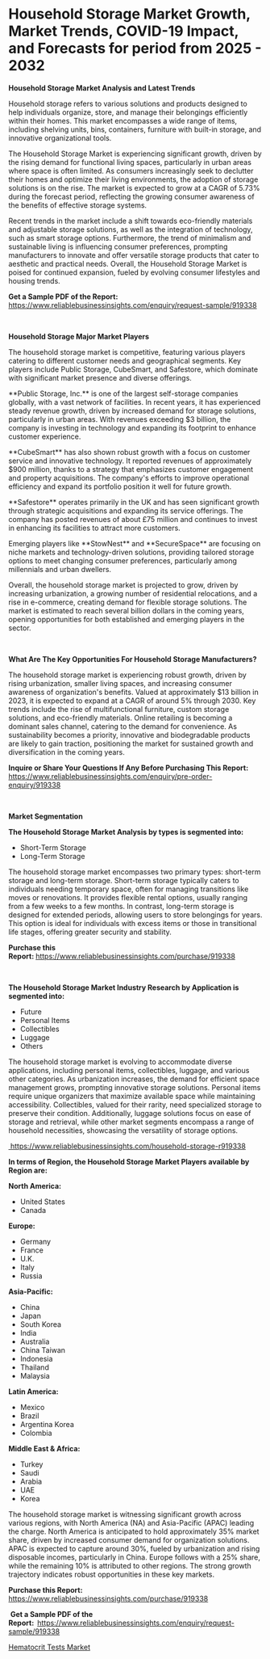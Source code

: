 <p><h1>Household Storage Market Growth, Market Trends, COVID-19 Impact, and Forecasts for period from 2025 - 2032</h1></p><p><strong>Household Storage Market Analysis and Latest Trends</strong></p>
<p><p>Household storage refers to various solutions and products designed to help individuals organize, store, and manage their belongings efficiently within their homes. This market encompasses a wide range of items, including shelving units, bins, containers, furniture with built-in storage, and innovative organizational tools. </p><p>The Household Storage Market is experiencing significant growth, driven by the rising demand for functional living spaces, particularly in urban areas where space is often limited. As consumers increasingly seek to declutter their homes and optimize their living environments, the adoption of storage solutions is on the rise. The market is expected to grow at a CAGR of 5.73% during the forecast period, reflecting the growing consumer awareness of the benefits of effective storage systems.</p><p>Recent trends in the market include a shift towards eco-friendly materials and adjustable storage solutions, as well as the integration of technology, such as smart storage options. Furthermore, the trend of minimalism and sustainable living is influencing consumer preferences, prompting manufacturers to innovate and offer versatile storage products that cater to aesthetic and practical needs. Overall, the Household Storage Market is poised for continued expansion, fueled by evolving consumer lifestyles and housing trends.</p></p>
<p><strong>Get a Sample PDF of the Report:&nbsp;</strong> <a href="https://www.reliablebusinessinsights.com/enquiry/request-sample/919338?utm_campaign=3259&utm_medium=2&utm_source=Github&utm_content=ia&utm_term=05032025&utm_id=household-storage">https://www.reliablebusinessinsights.com/enquiry/request-sample/919338</a></p>
<p>&nbsp;</p>
<p><strong>Household Storage Major Market Players</strong></p>
<p><p>The household storage market is competitive, featuring various players catering to different customer needs and geographical segments. Key players include Public Storage, CubeSmart, and Safestore, which dominate with significant market presence and diverse offerings.</p><p>**Public Storage, Inc.** is one of the largest self-storage companies globally, with a vast network of facilities. In recent years, it has experienced steady revenue growth, driven by increased demand for storage solutions, particularly in urban areas. With revenues exceeding $3 billion, the company is investing in technology and expanding its footprint to enhance customer experience.</p><p>**CubeSmart** has also shown robust growth with a focus on customer service and innovative technology. It reported revenues of approximately $900 million, thanks to a strategy that emphasizes customer engagement and property acquisitions. The company's efforts to improve operational efficiency and expand its portfolio position it well for future growth.</p><p>**Safestore** operates primarily in the UK and has seen significant growth through strategic acquisitions and expanding its service offerings. The company has posted revenues of about £75 million and continues to invest in enhancing its facilities to attract more customers. </p><p>Emerging players like **StowNest** and **SecureSpace** are focusing on niche markets and technology-driven solutions, providing tailored storage options to meet changing consumer preferences, particularly among millennials and urban dwellers. </p><p>Overall, the household storage market is projected to grow, driven by increasing urbanization, a growing number of residential relocations, and a rise in e-commerce, creating demand for flexible storage solutions. The market is estimated to reach several billion dollars in the coming years, opening opportunities for both established and emerging players in the sector.</p></p>
<p>&nbsp;</p>
<p><strong>What Are The Key Opportunities For Household Storage Manufacturers?</strong></p>
<p><p>The household storage market is experiencing robust growth, driven by rising urbanization, smaller living spaces, and increasing consumer awareness of organization's benefits. Valued at approximately $13 billion in 2023, it is expected to expand at a CAGR of around 5% through 2030. Key trends include the rise of multifunctional furniture, custom storage solutions, and eco-friendly materials. Online retailing is becoming a dominant sales channel, catering to the demand for convenience. As sustainability becomes a priority, innovative and biodegradable products are likely to gain traction, positioning the market for sustained growth and diversification in the coming years.</p></p>
<p><strong>Inquire or Share Your Questions If Any Before Purchasing This Report:</strong> <a href="https://www.reliablebusinessinsights.com/enquiry/pre-order-enquiry/919338?utm_campaign=3259&utm_medium=2&utm_source=Github&utm_content=ia&utm_term=05032025&utm_id=household-storage">https://www.reliablebusinessinsights.com/enquiry/pre-order-enquiry/919338</a></p>
<p>&nbsp;</p>
<p><strong>Market Segmentation</strong></p>
<p><strong>The Household Storage Market Analysis by types is segmented into:</strong></p>
<p><ul><li>Short-Term Storage</li><li>Long-Term Storage</li></ul></p>
<p><p>The household storage market encompasses two primary types: short-term storage and long-term storage. Short-term storage typically caters to individuals needing temporary space, often for managing transitions like moves or renovations. It provides flexible rental options, usually ranging from a few weeks to a few months. In contrast, long-term storage is designed for extended periods, allowing users to store belongings for years. This option is ideal for individuals with excess items or those in transitional life stages, offering greater security and stability.</p></p>
<p><strong>Purchase this Report:&nbsp;</strong><a href="https://www.reliablebusinessinsights.com/purchase/919338?utm_campaign=3259&utm_medium=2&utm_source=Github&utm_content=ia&utm_term=05032025&utm_id=household-storage">https://www.reliablebusinessinsights.com/purchase/919338</a></p>
<p>&nbsp;</p>
<p><strong>The Household Storage Market Industry Research by Application is segmented into:</strong></p>
<p><ul><li>Future</li><li>Personal Items</li><li>Collectibles</li><li>Luggage</li><li>Others</li></ul></p>
<p><p>The household storage market is evolving to accommodate diverse applications, including personal items, collectibles, luggage, and various other categories. As urbanization increases, the demand for efficient space management grows, prompting innovative storage solutions. Personal items require unique organizers that maximize available space while maintaining accessibility. Collectibles, valued for their rarity, need specialized storage to preserve their condition. Additionally, luggage solutions focus on ease of storage and retrieval, while other market segments encompass a range of household necessities, showcasing the versatility of storage options.</p></p>
<p><a href="https://www.reliablebusinessinsights.com/household-storage-r919338?utm_campaign=3259&utm_medium=2&utm_source=Github&utm_content=ia&utm_term=05032025&utm_id=household-storage">&nbsp;https://www.reliablebusinessinsights.com/household-storage-r919338</a></p>
<p><strong>In terms of Region, the Household Storage Market Players available by Region are:</strong></p>
<p>
    <p> <strong> North America: </strong>
        <ul>
            <li>United States</li>
            <li>Canada</li>
        </ul>
        </p> 
    <p> <strong> Europe: </strong>
        <ul>
            <li>Germany</li>
            <li>France</li>
            <li>U.K.</li>
            <li>Italy</li>
            <li>Russia</li>
        </ul>
        </p> 
    <p> <strong> Asia-Pacific: </strong>
        <ul>
            <li>China</li>
            <li>Japan</li>
            <li>South Korea</li>
            <li>India</li>
            <li>Australia</li>
            <li>China Taiwan</li>
            <li>Indonesia</li>
            <li>Thailand</li>
            <li>Malaysia</li>
        </ul>
        </p> 
    <p> <strong> Latin America: </strong>
        <ul>
            <li>Mexico</li>
            <li>Brazil</li>
            <li>Argentina Korea</li>
            <li>Colombia</li>
        </ul>
        </p> 
    <p> <strong> Middle East & Africa: </strong>
        <ul>
            <li>Turkey</li>
            <li>Saudi</li>
            <li>Arabia</li>
            <li>UAE</li>
            <li>Korea</li>
        </ul>
    </p>
    </p>
<p><p>The household storage market is witnessing significant growth across various regions, with North America (NA) and Asia-Pacific (APAC) leading the charge. North America is anticipated to hold approximately 35% market share, driven by increased consumer demand for organization solutions. APAC is expected to capture around 30%, fueled by urbanization and rising disposable incomes, particularly in China. Europe follows with a 25% share, while the remaining 10% is attributed to other regions. The strong growth trajectory indicates robust opportunities in these key markets.</p></p>
<p><strong>Purchase this Report: </strong><a href="https://www.reliablebusinessinsights.com/purchase/919338?utm_campaign=3259&utm_medium=2&utm_source=Github&utm_content=ia&utm_term=05032025&utm_id=household-storage">https://www.reliablebusinessinsights.com/purchase/919338</a></p>
<p>&nbsp;<strong>Get a Sample PDF of the Report:&nbsp;&nbsp;</strong><a href="https://www.reliablebusinessinsights.com/enquiry/request-sample/919338?utm_campaign=3259&utm_medium=2&utm_source=Github&utm_content=ia&utm_term=05032025&utm_id=household-storage">https://www.reliablebusinessinsights.com/enquiry/request-sample/919338</a></p>
<p><strong></strong></p>
<p><p><a href="https://github.com/krulicfidura/Market-Research-Report-List-1/blob/main/hematocrit-tests-market.md?utm_campaign=3259&utm_medium=2&utm_source=Github&utm_content=ia&utm_term=05032025&utm_id=household-storage">Hematocrit Tests Market</a></p></p>